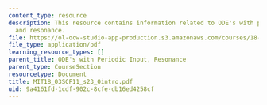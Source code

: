 ```yaml
---
content_type: resource
description: This resource contains information related to ODE's with periodic input,
  and resonance.
file: https://ol-ocw-studio-app-production.s3.amazonaws.com/courses/18-03sc-differential-equations-fall-2011/9a4161fd1cdf902c8cfedb16ed4258cf_MIT18_03SCF11_s23_0intro.pdf
file_type: application/pdf
learning_resource_types: []
parent_title: ODE's with Periodic Input, Resonance
parent_type: CourseSection
resourcetype: Document
title: MIT18_03SCF11_s23_0intro.pdf
uid: 9a4161fd-1cdf-902c-8cfe-db16ed4258cf
---
```

